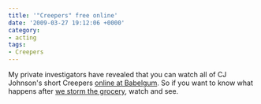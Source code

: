 ```yaml
---
title: '"Creepers" free online'
date: '2009-03-27 19:12:06 +0000'
category:
- acting
tags:
- Creepers
---
```


My private investigators have revealed that you can watch all of CJ Johnson's
short Creepers [online at
Babelgum](http://www.babelgum.com/html/clip.php?clipId=3003776). So if you want
to know what happens after [we storm the
grocery](http://damienburke.com/video/creepers/), watch and see.
